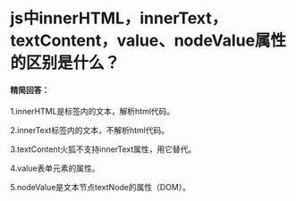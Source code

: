 # js中innerHTML，innerText，textContent，value、nodeValue属性的区别是什么？

#### 精简回答：

1.innerHTML是标签内的文本，解析html代码。

2.innerText标签内的文本，不解析html代码。

3.textContent火狐不支持innerText属性，用它替代。

4.value表单元素的属性。

5.nodeValue是文本节点textNode的属性（DOM）。

